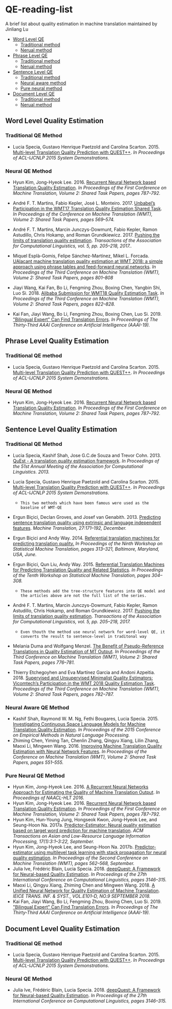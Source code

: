 # QE-reading-list
A brief list about quality estimation in machine translation maintained by Jinliang Lu
*  [Word Level QE](#word_level_quality_estimation)
    * [Traditional method](#word_traditional_method)
    * [Nerual method](#word_neural_method)
*  [Phrase Level QE](#phrase_level_qualtiy_estimation)
    * [Traditional method](#phrase_traditional_method)
    * [Nerual method](#phrase_neural_method)
*  [Sentence Level QE](#sentence_level_quality_estimation)
    * [Traditional method](#sentence_traditional_method)
    * [Neural aware method](#sentence_neural_aware_method)
    * [Pure neural method](#sentence_pure_neural_method)
*  [Document Level QE](#document_level_quality_estimation)
    * [Traditional method](#document_traditional_method)
    * [Nerual method](#document_neural_method)

<h2 id="word_level_quality_estimation">Word Level Quality Estimation</h2>
<h3 id="word_traditional_method">Traditional QE Method</h3>

* Lucia Specia, Gustavo Henrique Paetzold and Carolina Scarton. 2015. [Multi-level Translation Quality Prediction with QUEST++](http://www.aclweb.org/anthology/P15-4020). *In Proceedings of ACL-IJCNLP 2015 System Demonstrations.*
<h3 id="word_neural_method">Neural QE Method</h3>

* Hyun Kim, Jong-Hyeok Lee. 2016. [Recurrent Neural Network based Translation Quality Estimation](http://www.aclweb.org/anthology/W16-2384). *In Proceedings of the First Conference on Machine Translation, Volume 2: Shared Task Papers, pages 787–792.*

* André F. T. Martins, Fabio Kepler, José L. Monteiro. 2017. [Unbabel’s Participation in the WMT17 Translation Quality Estimation Shared Task](http://www.aclweb.org/anthology/W17-4764). *In Proceedings of the Conference on Machine Translation (WMT), Volume 2: Shared Task Papers, pages 569–574.*
* André F. T. Martins, Marcin Junczys-Dowmunt, Fabio Kepler, Ramon Astudillo, Chris Hokamp, and Roman Grundkiewicz. 2017. [Pushing the limits of translation quality estimation](https://www.transacl.org/ojs/index.php/tacl/article/download/1113/237). *Transactions of the Association for Computational Linguistics, vol. 5, pp. 205–218, 2017..*
* Miquel Esplà-Gomis, Felipe Sánchez-Martínez, Mikel L. Forcada. [UAlacant machine translation quality estimation at WMT 2018: a simple approach using phrase tables and feed-forward neural networks](http://www.aclweb.org/anthology/W18-6464). *In Proceedings of the Third Conference on Machine Translation (WMT), Volume 2: Shared Task Papers, pages 801–808*
* Jiayi Wang, Kai Fan, Bo Li, Fengming Zhou, Boxing Chen, Yangbin Shi, Luo Si. 2018. [Alibaba Submission for WMT18 Quality Estimation Task](http://www.statmt.org/wmt18/pdf/WMT093.pdf). *In Proceedings of the Third Conference on Machine Translation (WMT), Volume 2: Shared Task Papers, pages 822–828.*
* Kai Fan, Jiayi Wang, Bo Li, Fengming Zhou, Boxing Chen, Luo Si. 2019. ["Bilingual Expert" Can Find Translation Errors](https://arxiv.org/pdf/1807.09433.pdf). *In Proceedings of The Thirty-Third AAAI Conference on Artificial Intelligence (AAAI-19).*

<h2 id="phrase_level_qualtiy_estimation">Phrase Level Quality Estimation</h2>
<h3 id="phrase_traditional_method">Traditional QE method</h3>

* Lucia Specia, Gustavo Henrique Paetzold and Carolina Scarton. 2015. [Multi-level Translation Quality Prediction with QUEST++](http://www.aclweb.org/anthology/P15-4020). *In Proceedings of ACL-IJCNLP 2015 System Demonstrations.*

<h3 id="phrase_neural_method">Neural QE Method</h3>

* Hyun Kim, Jong-Hyeok Lee. 2016. [Recurrent Neural Network based Translation Quality Estimation](http://www.aclweb.org/anthology/W16-2384). *In Proceedings of the First Conference on Machine Translation, Volume 2: Shared Task Papers, pages 787–792.*

<h2 id="sentence_level_quality_estimation">Sentence Level Quality Estimation</h2>

<h3 id="sentence_traditional_method">Traditional QE Method</h3>


* Lucia Specia, Kashif Shah, Jose G.C.de Souza and Trevor Cohn. 2013. [QuEst - A translation quality estimation framework](http://www.aclweb.org/anthology/P13-4014). *In Proceedings of the 51st Annual Meeting of the Association for Computational Linguistics.   2013.* 
* Lucia Specia, Gustavo Henrique Paetzold and Carolina Scarton. 2015. [Multi-level Translation Quality Prediction with QUEST++](http://www.aclweb.org/anthology/P15-4020). *In Proceedings of ACL-IJCNLP 2015 System Demonstrations.*
  *   `This two methods which have been famous were used as the baseline of WMT-QE`

* Ergun Biçici, Declan Groves, and Josef van Genabith. 2013. [Predicting sentence translation quality using extrinsic and language independent features](https://cyberleninka.org/article/n/959597.pdf). *Machine Translation, 27:171–192, December.*
* Ergun Biçici and Andy Way. 2014. [Referential translation machines for predicting translation quality.](http://doras.dcu.ie/19990/1/RTMforQE.pdf) *In Proceedings of the Ninth Workshop on Statistical Machine Translation, pages 313–321, Baltimore, Maryland, USA, June.*
* Ergun Biçici, Qun Liu, Andy Way. 2015. [Referential Translation Machines for Predicting Translation Quality and Related Statistics](http://www.aclweb.org/anthology/W15-3035). *In Proceedings of the Tenth Workshop on Statistical Machine Translation, pages 304–308.*
  *   `These methods add the tree-structure features into QE model and the articles above are not the full list of the series.`

* André F. T. Martins, Marcin Junczys-Dowmunt, Fabio Kepler, Ramon Astudillo, Chris Hokamp, and Roman Grundkiewicz. 2017. [Pushing the limits of translation quality estimation](https://www.transacl.org/ojs/index.php/tacl/article/download/1113/237). *Transactions of the Association for Computational Linguistics, vol. 5, pp. 205–218, 2017.*
  *   `Even thouth the method use neural network for word-level QE, it converts the result to sentence-level in traditonal way`
* Melania Duma and Wolfgang Menzel. [The Benefit of Pseudo-Reference Translations in Quality Estimation of MT Output](http://aclweb.org/anthology/W18-6460). *In Proceedings of the Third Conference on Machine Translation (WMT), Volume 2: Shared Task Papers, pages 776–781.*
* Thierry Etchegoyhen and Eva Martínez Garcia and Andoni Azpeitia. 2018. [Supervised and Unsupervised Minimalist Quality Estimators: Vicomtech’s Participation in the WMT 2018 Quality Estimation Task](http://aclweb.org/anthology/W18-6461). *Proceedings of the Third Conference on Machine Translation (WMT), Volume 2: Shared Task Papers, pages 782–787.* 


<h3 id="sentence_neural_aware_method">Neural Aware QE Method</h3>

* Kashif Shah, Raymond W. M. Ng, Fethi Bougares, Lucia Specia. 2015. [Investigating Continuous Space Language Models for Machine
Translation Quality Estimation](http://www.aclweb.org/anthology/D15-1125). *In Proceedings of the 2015 Conference on Empirical Methods in Natural Language Processing.*
* Zhiming Chen, Yiming Tan, Chenlin Zhang, Qingyu Xiang, Lilin Zhang, Maoxi Li, Mingwen Wang. 2016. [Improving Machine Translation Quality Estimation with Neural Network Features](http://www.aclweb.org/anthology/W17-4761). *In Proceedings of the Conference on Machine Translation (WMT), Volume 2: Shared Task Papers, pages 551–555.*

<h3 id="sentence_pure_neural_method">Pure Neural QE Method</h3>

* Hyun Kim, Jong-Hyeok Lee. 2016. [A Recurrent Neural Networks Approach for Estimating the Quality of Machine Translation Output](http://www.aclweb.org/anthology/N16-1059). *In Proceedings of NAACL-HLT 2016.*
* Hyun Kim, Jong-Hyeok Lee. 2016. [Recurrent Neural Network based Translation Quality Estimation](http://www.aclweb.org/anthology/W16-2384). *In Proceedings of the First Conference on Machine Translation, Volume 2: Shared Task Papers, pages 787–792.*
* Hyun Kim, Hun-Young Jung, Hongseok Kwon, Jong-Hyeok Lee, and Seung-Hoon Na. 2017a. [Predictor-Estimator: Neural quality estimation based on target word prediction for machine translation](https://dl.acm.org/citation.cfm?id=3109480). *ACM Transactions on Asian and Low-Resource Language Information Processing, 17(1):3:1–3:22, September.*
* Hyun Kim, Jong-Hyeok Lee, and Seung-Hoon Na. 2017b. [Predictor-estimator using multilevel task learning with stack propagation for neural quality estimation](http://www.statmt.org/wmt17/pdf/WMT63.pdf). *In Proceedings of the Second Conference on Machine Translation (WMT), pages 562–568, September.*
* Julia Ive, Frédéric Blain, Lucia Specia. 2018. [deepQuest: A Framework for Neural-based Quality Estimation](http://aclweb.org/anthology/C18-1266). *In Proceedings of the 27th International Conference on Computational Linguistics, pages 3146–315.*
* Maoxi Li, Qingyu Xiang, Zhiming Chen and Mingwen Wang. 2018. [A Unified Neural Network for Quality Estimation of Machine Translation](https://www.jstage.jst.go.jp/article/transinf/E101.D/9/E101.D_2018EDL8019/_pdf/-char/en). *IEICE TRANS. INF. & SYST., VOL.E101–D, NO.9 SEPTEMBER 2018.*
* Kai Fan, Jiayi Wang, Bo Li, Fengming Zhou, Boxing Chen, Luo Si. 2019. ["Bilingual Expert" Can Find Translation Errors](https://arxiv.org/pdf/1807.09433.pdf). *In Proceedings of The Thirty-Third AAAI Conference on Artificial Intelligence (AAAI-19).*

<h2 id="document_level_quality_estimation">Document Level Quality Estimation</h2>
<h3 id="document_traditional_method">Traditional QE method</h3>

* Lucia Specia, Gustavo Henrique Paetzold and Carolina Scarton. 2015. [Multi-level Translation Quality Prediction with QUEST++](http://www.aclweb.org/anthology/P15-4020). *In Proceedings of ACL-IJCNLP 2015 System Demonstrations.*

<h3 id="document_neural_method">Neural QE Method</h3>

* Julia Ive, Frédéric Blain, Lucia Specia. 2018. [deepQuest: A Framework for Neural-based Quality Estimation](http://aclweb.org/anthology/C18-1266). *In Proceedings of the 27th International Conference on Computational Linguistics, pages 3146–315.*
